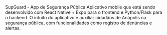 SupGuard - App de Segurança Pública
Aplicativo mobile que está sendo desenvolvido com React Native + Expo para o frontend e Python/Flask para o backend. O intuito do aplicativo é auxiliar cidadãos de Anápolis na segurança pública, com funcionalidades como registro de denúncias e alertas.
